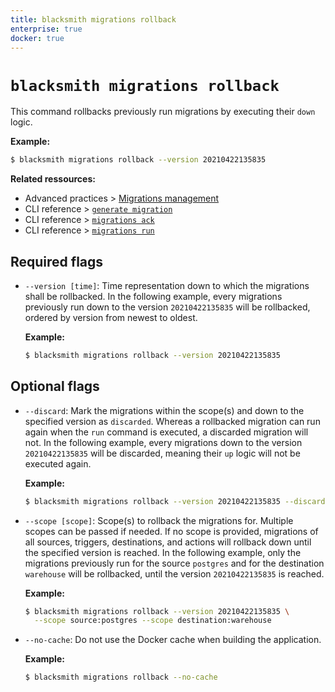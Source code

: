 ```yaml
---
title: blacksmith migrations rollback
enterprise: true
docker: true
---
```


# `blacksmith migrations rollback`

This command rollbacks previously run migrations by executing their `down` logic.

**Example:**
```bash
$ blacksmith migrations rollback --version 20210422135835

```

**Related ressources:**
- Advanced practices >
  [Migrations management](/blacksmith/practices/management/migrations)
- CLI reference >
  [`generate migration`](/blacksmith/cli/generate-migration)
- CLI reference >
  [`migrations ack`](/blacksmith/cli/migrations-ack)
- CLI reference >
  [`migrations run`](/blacksmith/cli/migrations-run)

## Required flags

- `--version [time]`: Time representation down to which the migrations shall be
  rollbacked. In the following example, every migrations previously run down to
  the version `20210422135835` will be rollbacked, ordered by version from
  newest to oldest.

  **Example:**
  ```bash
  $ blacksmith migrations rollback --version 20210422135835

  ```

## Optional flags

- `--discard`: Mark the migrations within the scope(s) and down to the specified
  version as `discarded`. Whereas a rollbacked migration can run again when the
  `run` command is executed, a discarded migration will not. In the following
  example, every migrations down to the version `20210422135835` will be discarded,
  meaning their `up` logic will not be executed again.

  **Example:**
  ```bash
  $ blacksmith migrations rollback --version 20210422135835 --discard

  ```

- `--scope [scope]`: Scope(s) to rollback the migrations for. Multiple scopes can
  be passed if needed. If no scope is provided, migrations of all sources, triggers,
  destinations, and actions will rollback down until the specified version is reached.
  In the following example, only the migrations previously run for the source `postgres`
  and for the destination `warehouse` will be rollbacked, until the version
  `20210422135835` is reached.

  **Example:**
  ```bash
  $ blacksmith migrations rollback --version 20210422135835 \
    --scope source:postgres --scope destination:warehouse

  ```

- `--no-cache`: Do not use the Docker cache when building the application.

  **Example:**
  ```bash
  $ blacksmith migrations rollback --no-cache

  ```
